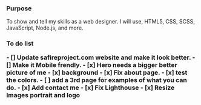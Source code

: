 ### Purpose

<p> To show and tell my skills as a web designer. I will use, HTML5, CSS, SCSS, JavaScript, Node.js, and more.</p>

<h3>To do list</p>
- [] Update safireproject.com website and make it look better.
- [] Make it Mobile frendly. 
- [x] Hero needs a bigger better picture of me
- [x] background
- [x] Fix about page.
- [x] test the colors.
- [ ] add a 3rd page for examples of what you can do.
- [x] Add contact me
- [x] Fix Lighthouse 
- [x] Resize Images portrait and logo